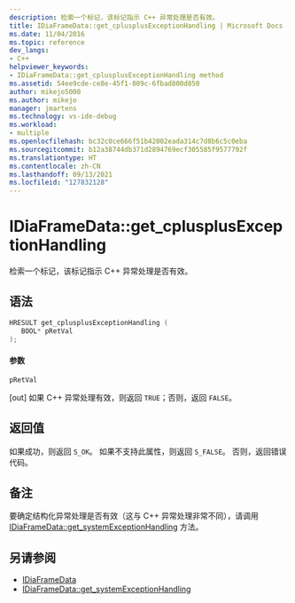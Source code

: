 ```yaml
---
description: 检索一个标记，该标记指示 C++ 异常处理是否有效。
title: IDiaFrameData::get_cplusplusExceptionHandling | Microsoft Docs
ms.date: 11/04/2016
ms.topic: reference
dev_langs:
- C++
helpviewer_keywords:
- IDiaFrameData::get_cplusplusExceptionHandling method
ms.assetid: 54ee9cde-ce8e-45f1-809c-6fbad800d850
author: mikejo5000
ms.author: mikejo
manager: jmartens
ms.technology: vs-ide-debug
ms.workload:
- multiple
ms.openlocfilehash: bc32c0ce666f51b42002eada314c7d8b6c5c0eba
ms.sourcegitcommit: b12a38744db371d2894769ecf305585f9577792f
ms.translationtype: HT
ms.contentlocale: zh-CN
ms.lasthandoff: 09/13/2021
ms.locfileid: "127832128"
---
```

# <a name="idiaframedataget_cplusplusexceptionhandling"></a>IDiaFrameData::get_cplusplusExceptionHandling
检索一个标记，该标记指示 C++ 异常处理是否有效。

## <a name="syntax"></a>语法

```C++
HRESULT get_cplusplusExceptionHandling ( 
   BOOL* pRetVal
);
```

#### <a name="parameters"></a>参数
 `pRetVal`

[out] 如果 C++ 异常处理有效，则返回 `TRUE`；否则，返回 `FALSE`。

## <a name="return-value"></a>返回值
 如果成功，则返回 `S_OK`。 如果不支持此属性，则返回 `S_FALSE`。 否则，返回错误代码。

## <a name="remarks"></a>备注
 要确定结构化异常处理是否有效（这与 C++ 异常处理非常不同），请调用 [IDiaFrameData::get_systemExceptionHandling](../../debugger/debug-interface-access/idiaframedata-get-systemexceptionhandling.md) 方法。

## <a name="see-also"></a>另请参阅
- [IDiaFrameData](../../debugger/debug-interface-access/idiaframedata.md)
- [IDiaFrameData::get_systemExceptionHandling](../../debugger/debug-interface-access/idiaframedata-get-systemexceptionhandling.md)
